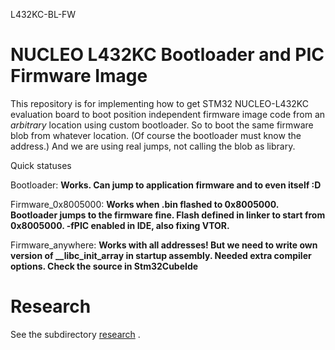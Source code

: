L432KC-BL-FW


# NUCLEO L432KC Bootloader and PIC Firmware Image

This repository is for implementing how to get STM32 NUCLEO-L432KC evaluation board to boot position independent firmware image code from an *arbitrary* location using custom bootloader. So to boot the same firmware blob from whatever location. (Of course the bootloader must know the address.) And we are using real jumps, not calling the blob as library.

Quick statuses

Bootloader: **Works. Can jump to application firmware and to even itself :D**

Firmware_0x8005000: **Works when .bin flashed to 0x8005000. Bootloader jumps to the firmware fine. Flash defined in linker to start from 0x8005000. -fPIC enabled in IDE, also fixing VTOR.**

Firmware_anywhere: **Works with all addresses! But we need to write own version of __libc_init_array in startup assembly. Needed extra compiler options. Check the source in Stm32CubeIde**


# Research

See the subdirectory [research](research/) .

